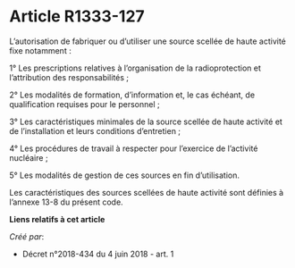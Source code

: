 # Article R1333-127

L’autorisation de fabriquer ou d’utiliser une source scellée de haute activité fixe notamment :

1° Les prescriptions relatives à l’organisation de la radioprotection et l’attribution des responsabilités ;

2° Les modalités de formation, d’information et, le cas échéant, de qualification requises pour le personnel ;

3° Les caractéristiques minimales de la source scellée de haute activité et de l’installation et leurs conditions
d’entretien ;

4° Les procédures de travail à respecter pour l’exercice de l’activité nucléaire ;

5° Les modalités de gestion de ces sources en fin d’utilisation.

Les caractéristiques des sources scellées de haute activité sont définies à l’annexe 13-8 du présent code.

**Liens relatifs à cet article**

_Créé par_:

  - Décret n°2018-434 du 4 juin 2018 - art. 1
